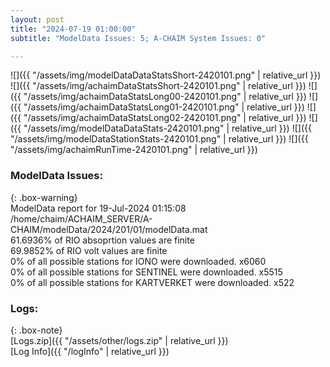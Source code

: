 ```yaml
---
layout: post
title: "2024-07-19 01:00:00"
subtitle: "ModelData Issues: 5; A-CHAIM System Issues: 0"

---
```


![]({{ "/assets/img/modelDataDataStatsShort-2420101.png" | relative_url }})
![]({{ "/assets/img/achaimDataStatsShort-2420101.png" | relative_url }})
![]({{ "/assets/img/achaimDataStatsLong00-2420101.png" | relative_url }})
![]({{ "/assets/img/achaimDataStatsLong01-2420101.png" | relative_url }})
![]({{ "/assets/img/achaimDataStatsLong02-2420101.png" | relative_url }})
![]({{ "/assets/img/modelDataDataStats-2420101.png" | relative_url }})
![]({{ "/assets/img/modelDataStationStats-2420101.png" | relative_url }})
![]({{ "/assets/img/achaimRunTime-2420101.png" | relative_url }})


### ModelData Issues:  
  
{: .box-warning}  
 ModelData report for 19-Jul-2024 01:15:08   
 /home/chaim/ACHAIM_SERVER/A-CHAIM/modelData/2024/201/01/modelData.mat   
 61.6936% of RIO absoprtion values are finite   
 69.9852% of RIO volt values are finite   
 0% of all possible stations for IONO were downloaded. x6060   
 0% of all possible stations for SENTINEL were downloaded. x5515   
 0% of all possible stations for KARTVERKET were downloaded. x522   
  


### Logs:  
  
{: .box-note}  
[Logs.zip]({{ "/assets/other/logs.zip" | relative_url }})  
[Log Info]({{ "/logInfo" | relative_url }})  
